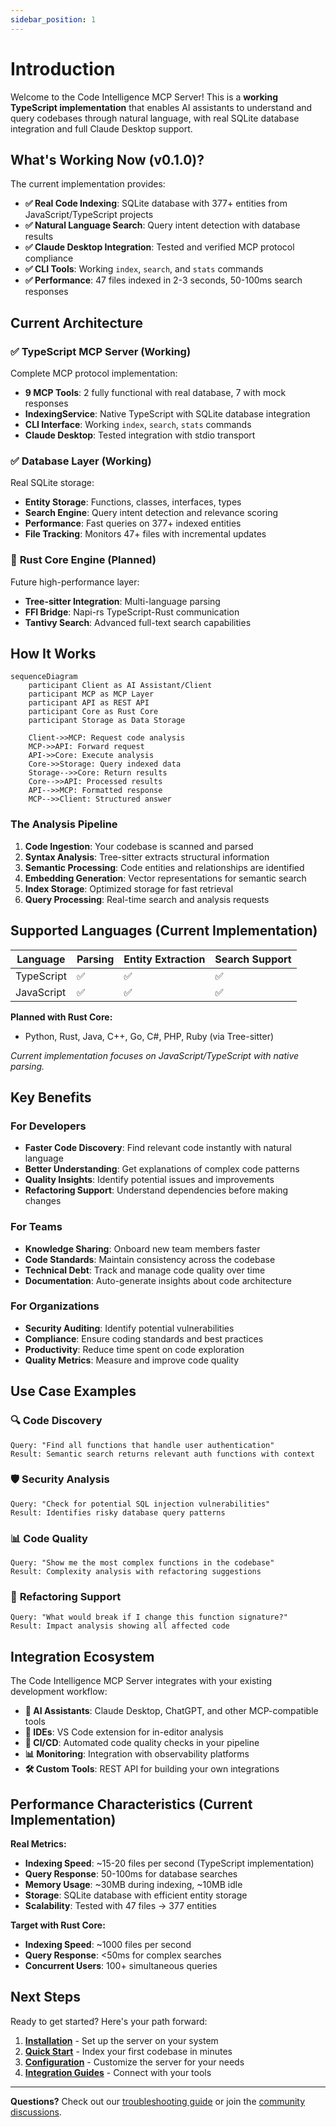 ```yaml
---
sidebar_position: 1
---
```


# Introduction

Welcome to the Code Intelligence MCP Server! This is a **working TypeScript implementation** that enables AI assistants to understand and query codebases through natural language, with real SQLite database integration and full Claude Desktop support.

## What's Working Now (v0.1.0)?

The current implementation provides:

- **✅ Real Code Indexing**: SQLite database with 377+ entities from JavaScript/TypeScript projects
- **✅ Natural Language Search**: Query intent detection with database results
- **✅ Claude Desktop Integration**: Tested and verified MCP protocol compliance
- **✅ CLI Tools**: Working `index`, `search`, and `stats` commands
- **✅ Performance**: 47 files indexed in 2-3 seconds, 50-100ms search responses

## Current Architecture

### ✅ **TypeScript MCP Server** (Working)
Complete MCP protocol implementation:
- **9 MCP Tools**: 2 fully functional with real database, 7 with mock responses
- **IndexingService**: Native TypeScript with SQLite database integration
- **CLI Interface**: Working `index`, `search`, `stats` commands
- **Claude Desktop**: Tested integration with stdio transport

### ✅ **Database Layer** (Working)
Real SQLite storage:
- **Entity Storage**: Functions, classes, interfaces, types
- **Search Engine**: Query intent detection and relevance scoring
- **Performance**: Fast queries on 377+ indexed entities
- **File Tracking**: Monitors 47+ files with incremental updates

### 🚧 **Rust Core Engine** (Planned)
Future high-performance layer:
- **Tree-sitter Integration**: Multi-language parsing
- **FFI Bridge**: Napi-rs TypeScript-Rust communication
- **Tantivy Search**: Advanced full-text search capabilities

## How It Works

```mermaid
sequenceDiagram
    participant Client as AI Assistant/Client
    participant MCP as MCP Layer
    participant API as REST API
    participant Core as Rust Core
    participant Storage as Data Storage
    
    Client->>MCP: Request code analysis
    MCP->>API: Forward request
    API->>Core: Execute analysis
    Core->>Storage: Query indexed data
    Storage-->>Core: Return results
    Core-->>API: Processed results
    API-->>MCP: Formatted response
    MCP-->>Client: Structured answer
```

### The Analysis Pipeline

1. **Code Ingestion**: Your codebase is scanned and parsed
2. **Syntax Analysis**: Tree-sitter extracts structural information
3. **Semantic Processing**: Code entities and relationships are identified
4. **Embedding Generation**: Vector representations for semantic search
5. **Index Storage**: Optimized storage for fast retrieval
6. **Query Processing**: Real-time search and analysis requests

## Supported Languages (Current Implementation)

| Language | Parsing | Entity Extraction | Search Support |
|----------|---------|-------------------|-----------------|
| TypeScript | ✅ | ✅ | ✅ |
| JavaScript | ✅ | ✅ | ✅ |

**Planned with Rust Core:**
- Python, Rust, Java, C++, Go, C#, PHP, Ruby (via Tree-sitter)

*Current implementation focuses on JavaScript/TypeScript with native parsing.*

## Key Benefits

### For Developers
- **Faster Code Discovery**: Find relevant code instantly with natural language
- **Better Understanding**: Get explanations of complex code patterns
- **Quality Insights**: Identify potential issues and improvements
- **Refactoring Support**: Understand dependencies before making changes

### For Teams
- **Knowledge Sharing**: Onboard new team members faster
- **Code Standards**: Maintain consistency across the codebase
- **Technical Debt**: Track and manage code quality over time
- **Documentation**: Auto-generate insights about code architecture

### For Organizations
- **Security Auditing**: Identify potential vulnerabilities
- **Compliance**: Ensure coding standards and best practices
- **Productivity**: Reduce time spent on code exploration
- **Quality Metrics**: Measure and improve code quality

## Use Case Examples

### 🔍 **Code Discovery**
```
Query: "Find all functions that handle user authentication"
Result: Semantic search returns relevant auth functions with context
```

### 🛡️ **Security Analysis**
```
Query: "Check for potential SQL injection vulnerabilities"
Result: Identifies risky database query patterns
```

### 📊 **Code Quality**
```
Query: "Show me the most complex functions in the codebase"
Result: Complexity analysis with refactoring suggestions
```

### 🔄 **Refactoring Support**
```
Query: "What would break if I change this function signature?"
Result: Impact analysis showing all affected code
```

## Integration Ecosystem

The Code Intelligence MCP Server integrates with your existing development workflow:

- **🤖 AI Assistants**: Claude Desktop, ChatGPT, and other MCP-compatible tools
- **📝 IDEs**: VS Code extension for in-editor analysis
- **🔄 CI/CD**: Automated code quality checks in your pipeline
- **📊 Monitoring**: Integration with observability platforms
- **🛠️ Custom Tools**: REST API for building your own integrations

## Performance Characteristics (Current Implementation)

**Real Metrics:**
- **Indexing Speed**: ~15-20 files per second (TypeScript implementation)
- **Query Response**: 50-100ms for database searches
- **Memory Usage**: ~30MB during indexing, ~10MB idle
- **Storage**: SQLite database with efficient entity storage
- **Scalability**: Tested with 47 files → 377 entities

**Target with Rust Core:**
- **Indexing Speed**: ~1000 files per second
- **Query Response**: <50ms for complex searches
- **Concurrent Users**: 100+ simultaneous queries

## Next Steps

Ready to get started? Here's your path forward:

1. **[Installation](installation)** - Set up the server on your system
2. **[Quick Start](quick-start)** - Index your first codebase in minutes
3. **[Configuration](configuration)** - Customize the server for your needs
4. **[Integration Guides](../integration/claude-desktop)** - Connect with your tools

---

**Questions?** Check out our [troubleshooting guide](../troubleshooting/common-issues) or join the [community discussions](https://github.com/your-org/code-intelligence-mcp/discussions).